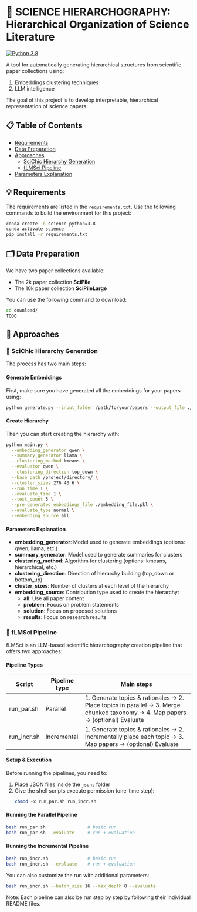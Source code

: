 # 🎨 SCIENCE HIERARCHOGRAPHY: Hierarchical Organization of Science Literature

[![Python 3.8](https://img.shields.io/badge/python-3.8-blue.svg)](https://www.python.org/downloads/release/python-380/)

A tool for automatically generating hierarchical structures from scientific paper collections using:
1. Embeddings clustering techniques
2. LLM intelligence

The goal of this project is to develop interpretable, hierarchical representation of science papers.

## 📋 Table of Contents
- [Requirements](#requirements)
- [Data Preparation](#data-preparation)
- [Approaches](#approaches)
  - [SciChic Hierarchy Generation](#scichic-hierarchy-generation)
  - [fLMSci Pipeline](#flmsci-pipeline)
- [Parameters Explanation](#parameters-explanation)

## 💡 Requirements
The requirements are listed in the `requirements.txt`. Use the following commands to build the environment for this project:

```bash
conda create -n science python=3.8
conda activate science
pip install -r requirements.txt
```

## 🗂️ Data Preparation
We have two paper collections available:
- The 2k paper collection **SciPile**
- The 10k paper collection **SciPileLarge**

You can use the following command to download:
```bash
cd download/
TODO
```

## 🔬 Approaches

### 🔮 SciChic Hierarchy Generation
The process has two main steps:

#### Generate Embeddings
First, make sure you have generated all the embeddings for your papers using:

```bash
python generate.py --input_folder /path/to/your/papers --output_file ./embeddings/your_embedding_name.pkl
```

#### Create Hierarchy
Then you can start creating the hierarchy with:

```bash
python main.py \
  --embedding_generator qwen \
  --summary_generator llama \
  --clustering_method kmeans \
  --evaluator qwen \
  --clustering_direction top_down \
  --base_path /project/directory/ \
  --cluster_sizes 276 40 6 \
  --run_time 1 \
  --evaluate_time 1 \
  --test_count 5 \
  --pre_generated_embeddings_file ./embedding_file.pkl \
  --evaluate_type normal \
  --embedding_source all
```

#### Parameters Explanation
- **embedding_generator**: Model used to generate embeddings (options: qwen, llama, etc.)
- **summary_generator**: Model used to generate summaries for clusters
- **clustering_method**: Algorithm for clustering (options: kmeans, hierarchical, etc.)
- **clustering_direction**: Direction of hierarchy building (top_down or bottom_up)
- **cluster_sizes**: Number of clusters at each level of the hierarchy
- **embedding_source**: Contribution type used to create the hierarchy:
  - **all**: Use all paper content
  - **problem**: Focus on problem statements
  - **solution**: Focus on proposed solutions
  - **results**: Focus on research results

### 🧵 fLMSci Pipeline
fLMSci is an LLM-based scientific hierarchography creation pipeline that offers two approaches:

#### Pipeline Types

| Script      | Pipeline type | Main steps                                                   |
| ----------- | ------------- | ------------------------------------------------------------ |
| run_par.sh  | Parallel      | 1. Generate topics & rationales → 2. Place topics in parallel → 3. Merge chunked taxonomy → 4. Map papers → (optional) Evaluate |
| run_incr.sh | Incremental   | 1. Generate topics & rationales → 2. Incrementally place each topic → 3. Map papers → (optional) Evaluate |

#### Setup & Execution

Before running the pipelines, you need to:
1. Place JSON files inside the `jsons` folder
2. Give the shell scripts execute permission (one-time step):
   ```bash
   chmod +x run_par.sh run_incr.sh
   ```

#### Running the Parallel Pipeline
```bash
bash run_par.sh                # basic run
bash run_par.sh --evaluate     # run + evaluation
```

#### Running the Incremental Pipeline
```bash
bash run_incr.sh               # basic run
bash run_incr.sh --evaluate    # run + evaluation
```

You can also customize the run with additional parameters:
```bash
bash run_incr.sh --batch_size 16 --max_depth 8 --evaluate
```

Note: Each pipeline can also be run step by step by following their individual README files.